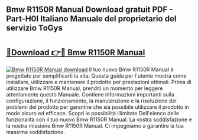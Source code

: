 ## Bmw R1150R Manual Download gratuit PDF - Part-H0I Italiano Manuale del proprietario del servizio ToGys

# <h2><a href="http://dfavfsr.blite.top/?on=Bmw+R1150R+Manual">🔗Download 👉🔴 Bmw R1150R Manual</a></h2>

[![Bmw R1150R Manual download](https://i.imgur.com/lujVjoI.png)](http://dfavfsr.blite.top/?on=Bmw+R1150R+Manual)
Il tuo nuovo Bmw R1150R Manual è progettato per semplificarti la vita. Questa guida per l'utente mostra come installare, utilizzare e mantenere il prodotto per prestazioni ottimali. Prima di utilizzare Bmw R1150R Manual, prenditi un momento per leggere attentamente questo Manuale. Contiene informazioni importanti sulla configurazione, il funzionamento, la manutenzione e la risoluzione dei problemi del prodotto per garantire che sia possibile utilizzare il prodotto in modo sicuro ed efficace. Scopri le possibilità illimitate Dell'elenco delle funzionalità con il tuo nuovo Bmw R1150R Manual. La vostra soddisfazione è la nostra missione Bmw R1150R Manual. Ci impegniamo a garantire la tua massima soddisfazione.

